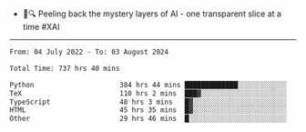 - 🧅🔍 Peeling back the mystery layers of AI - one transparent slice at a time #XAI

---

<!--START_SECTION:waka-->

```txt
From: 04 July 2022 - To: 03 August 2024

Total Time: 737 hrs 40 mins

Python                     384 hrs 44 mins █████████████░░░░░░░░░░░░   52.16 %
TeX                        110 hrs 2 mins  ███▓░░░░░░░░░░░░░░░░░░░░░   14.92 %
TypeScript                 48 hrs 3 mins   █▓░░░░░░░░░░░░░░░░░░░░░░░   06.52 %
HTML                       45 hrs 35 mins  █▓░░░░░░░░░░░░░░░░░░░░░░░   06.18 %
Other                      29 hrs 46 mins  █░░░░░░░░░░░░░░░░░░░░░░░░   04.04 %
```

<!--END_SECTION:waka-->
